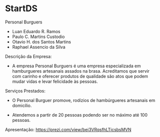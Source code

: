 # StartDS
 Personal Burguers

 - Luan Eduardo R. Ramos
 - Paulo C. Martins Custodio
 - Otavio H. dos Santos Martins
 - Raphael Assencio da Silva


Descrição da Empresa:
- A empresa Personal Burguers é uma empresa especializada em hamburgueres artesanais assados na brasa. Acreditamos que servir com carinho e oferecer produtos de qualidade são atos que podem mudar vidas e levar felicidade às pessoas.


Serviços Prestados:

- O Personal Burguer promove, rodízios de hambúrgueres artesanais em domicílio.

- Atendemos a partir de 20 pessoas podendo ser no máximo até 100 pessoas.

Apresentação: https://prezi.com/view/bei3VRqsfhLTicsbsMVN





